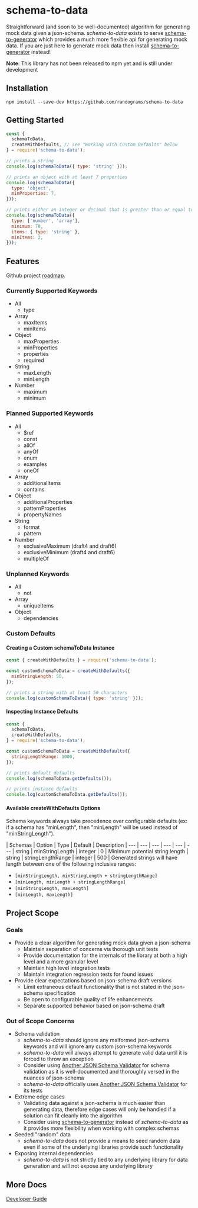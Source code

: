 # schema-to-data

Straightforward (and soon to be well-documented) algorithm for generating mock data given a json-schema. *schema-to-data* exists to serve [schema-to-generator](https://www.npmjs.com/package/@randograms/schema-to-generator) which provides a much more flexible api for generating mock data. If you are just here to generate mock data then install [schema-to-generator](https://www.npmjs.com/package/@randograms/schema-to-generator) instead!

**Note**: This library has not been released to npm yet and is still under development

## Installation

```shell
npm install --save-dev https://github.com/randograms/schema-to-data
```

## Getting Started

```javascript
const {
  schemaToData,
  createWithDefaults, // see "Working with Custom Defaults" below
} = require('schema-to-data');

// prints a string
console.log(schemaToData({ type: 'string' }));

// prints an object with at least 7 properties
console.log(schemaToData({
  type: 'object',
  minProperties: 7,
}));

// prints either an integer or decimal that is greater than or equal to 70 OR a string array with at least 2 items
console.log(schemaToData({
  type: ['number', 'array'],
  minimum: 70,
  items: { type: 'string' },
  minItems: 2,
}));
```

## Features

Github project [roadmap](https://github.com/randograms/schema-to-data/projects/1).

### Currently Supported Keywords

- All
  - type
- Array
  - maxItems
  - minItems
- Object
  - maxProperties
  - minProperties
  - properties
  - required
- String
  - maxLength
  - minLength
- Number
  - maximum
  - minimum

### Planned Supported Keywords

- All
  - $ref
  - const
  - allOf
  - anyOf
  - enum
  - examples
  - oneOf
- Array
  - additionalItems
  - contains
- Object
  - additionalProperties
  - patternProperties
  - propertyNames
- String
  - format
  - pattern
- Number
  - exclusiveMaximum (draft4 and draft6)
  - exclusiveMinimum (draft4 and draft6)
  - multipleOf

### Unplanned Keywords

- All
  - not
- Array
  - uniqueItems
- Object
  - dependencies

### Custom Defaults

#### Creating a Custom schemaToData Instance

```javascript
const { createWithDefaults } = require('schema-to-data');

const customSchemaToData = createWithDefaults({
  minStringLength: 50,
});

// prints a string with at least 50 characters
console.log(customSchemaToData({ type: 'string' }));
```

#### Inspecting Instance Defaults

```javascript
const {
  schemaToData,
  createWithDefaults,
} = require('schema-to-data');

const customSchemaToData = createWithDefaults({
  stringLengthRange: 1000,
});

// prints default defaults
console.log(schemaToData.getDefaults());

// prints instance defaults
console.log(customSchemaToData.getDefaults());
```

#### Available createWithDefaults Options

Schema keywords always take precedence over configurable defaults (ex: if a schema has "minLength", then "minLength" will be used instead of "minStringLength").

| Schemas | Option | Type | Default | Description
| --- | --- | --- | --- | --- | ---
| string | minStringLength | integer | 0 | Minimum potential string length
| string | stringLengthRange | integer | 500 | Generated strings will have length between one of the following inclusive ranges: <ul><li>`[minStringLength, minStringLength + stringLengthRange]`</li><li>`[minLength, minLength + stringLengthRange]`</li><li>`[minStringLength, maxLength]`</li><li>`[minLength, maxLength]`</li></ul>

## Project Scope

### Goals

- Provide a clear algorithm for generating mock data given a json-schema
  - Maintain separation of concerns via thorough unit tests
  - Provide documentation for the internals of the library at both a high level and a more granular level
  - Maintain high level integration tests
  - Maintain integration regression tests for found issues
- Provide clear expectations based on json-schema draft versions
  - Limit extraneous default functionality that is not stated in the json-schema specification
  - Be open to configurable quality of life enhancements
  - Separate supported behavior based on json-schema draft

### Out of Scope Concerns

- Schema validation
  - *schema-to-data* should ignore any malformed json-schema keywords and will ignore any custom json-schema keywords
  - *schema-to-data* will always attempt to generate valid data until it is forced to throw an exception
  - Consider using [Another JSON Schema Validator](https://ajv.js.org/) for schema validation as it is well-documented and thoroughly versed in the nuances of json-schema
  - *schema-to-data* officially uses [Another JSON Schema Validator](https://ajv.js.org/) for its tests
- Extreme edge cases
  - Validating data against a json-schema is much easier than generating data, therefore edge cases will only be handled if a solution can fit cleanly into the algorithm
  - Consider using [schema-to-generator](https://www.npmjs.com/package/@randograms/schema-to-generator) instead of *schema-to-data* as it provides more flexibility when working with complex schemas
- Seeded "random" data
  - *schema-to-data* does not provide a means to seed random data even if some of the underlying libraries provide such functionality
- Exposing internal dependencies
  - *schema-to-data* is not strictly tied to any underlying library for data generation and will not expose any underlying library

## More Docs

[Developer Guide](./docs/developerGuide.md)
